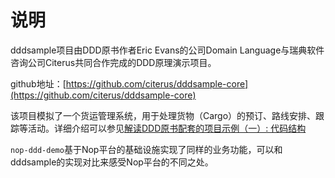# 说明

dddsample项目由DDD原书作者Eric Evans的公司Domain Language与瑞典软件咨询公司Citerus共同合作完成的DDD原理演示项目。

github地址：[https://github.com/citerus/dddsample-core](https://github.com/citerus/dddsample-core)

该项目模拟了一个货运管理系统，用于处理货物（Cargo）的预订、路线安排、跟踪等活动。详细介绍可以参见[解读DDD原书配套的项目示例（一）: 代码结构](https://zhuanlan.zhihu.com/p/721441909)

`nop-ddd-demo`基于Nop平台的基础设施实现了同样的业务功能，可以和dddsample的实现对比来感受Nop平台的不同之处。

